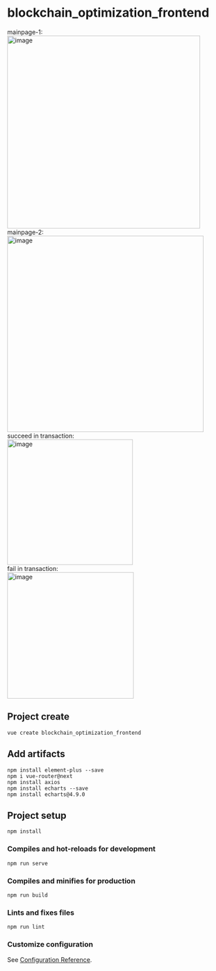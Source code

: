 # blockchain_optimization_frontend
mainpage-1:</br>
<img width="444" alt="image" src="https://github.com/xxxtrbl/blockchain_optimization_frontend/assets/68135556/96cd580f-665c-4272-b80b-57a81bec92ad">
</br>mainpage-2:</br>
<img width="452" alt="image" src="https://github.com/xxxtrbl/blockchain_optimization_frontend/assets/68135556/99602b74-c461-4f7b-96b8-6cb2679c479b">
</br>succeed in transaction:</br>
<img width="289" alt="image" src="https://github.com/xxxtrbl/blockchain_optimization_frontend/assets/68135556/c97ac698-d65d-4d46-95e8-948ceb46bd78">
</br>fail in transaction:</br>
<img width="291" alt="image" src="https://github.com/xxxtrbl/blockchain_optimization_frontend/assets/68135556/a7314e34-23ef-4458-a5de-37b87b4e492b">

## Project create
```
vue create blockchain_optimization_frontend
```

## Add artifacts
```
npm install element-plus --save
npm i vue-router@next
npm install axios
npm install echarts --save
npm install echarts@4.9.0
```

## Project setup
```
npm install
```

### Compiles and hot-reloads for development
```
npm run serve
```

### Compiles and minifies for production
```
npm run build
```

### Lints and fixes files
```
npm run lint
```

### Customize configuration
See [Configuration Reference](https://cli.vuejs.org/config/).
